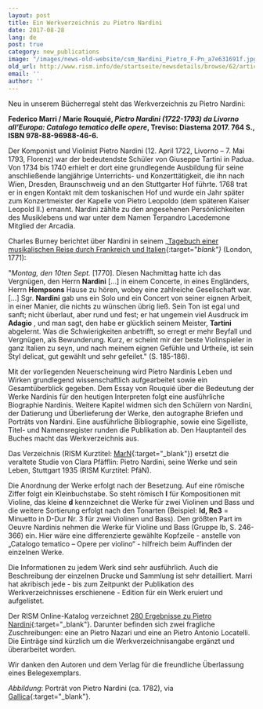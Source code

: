 ```yaml
---
layout: post
title: Ein Werkverzeichnis zu Pietro Nardini
date: 2017-08-28
lang: de
post: true
category: new_publications
image: "/images/news-old-website/csm_Nardini_Pietro_F-Pn_a7e631691f.jpg"
old_url: http://www.rism.info/de/startseite/newsdetails/browse/62/article/64/pietro-nardini-thematic-catalog.html
email: ''
author: ''
---
```



Neu in unserem Bücherregal steht das Werkverzeichnis zu Pietro Nardini:

**Federico Marri / Marie Rouquié, _Pietro Nardini (1722-1793) da Livorno all’Europa: Catalogo tematico delle opere_, Treviso: Diastema 2017. 764 S., ISBN 978-88-96988-46-6.**

Der Komponist und Violinist Pietro Nardini (12. April 1722, Livorno – 7. Mai 1793, Florenz) war der bedeutendste Schüler von Giuseppe Tartini in Padua. Von 1734 bis 1740 erhielt er dort eine grundlegende Ausbildung für seine anschließende langjährige Unterrichts- und Konzerttätigkeit, die ihn nach Wien, Dresden, Braunschweig und an den Stuttgarter Hof führte. 1768 trat er in engen Kontakt mit dem toskanischen Hof und wurde ein Jahr später zum Konzertmeister der Kapelle von Pietro Leopoldo (dem späteren Kaiser Leopold II.) ernannt. Nardini zählte zu den angesehenen Persönlichkeiten des Musiklebens und war unter dem Namen Terpandro Lacedemone Mitglied der Arcadia.

Charles Burney berichtet über Nardini in seinem _[Tagebuch einer musikalischen Reise durch Frankreich und Italien](http://www.zeno.org/nid/20007747802){:target="_blank"}_ (London, 1771):

"_Montag, den 10ten Sept._ [1770]. Diesen Nachmittag hatte ich das Vergnügen, den Herrn **Nardini** [...] in einem Concerte, in eines Engländers, Herrn **Hempsons** Hause zu hören, wobey eine zahlreiche Gesellschaft war. […] Sgr. **Nardini** gab uns ein Solo und ein Concert von seiner eignen Arbeit, in einer Manier, die nichts zu wünschen übrig ließ. Sein Ton ist egal und sanft; nicht überlaut, aber rund und fest; er hat ungemein viel Ausdruck im **Adagio** , und man sagt, den habe er glücklich seinem Meister, **Tartini** abgelernt. Was die Schwierigkeiten anbetrifft, so erregt er mehr Beyfall und Vergnügen, als Bewunderung. Kurz, er scheint mir der beste Violinspieler in ganz Italien zu seyn, und nach meinem eignen Gefühle und Urtheile, ist sein Styl delicat, gut gewählt und sehr gefeilet." (S. 185-186).

Mit der vorliegenden Neuerscheinung wird Pietro Nardinis Leben und Wirken grundlegend wissenschaftlich aufgearbeitet sowie ein Gesamtüberblick gegeben. Dem Essay von Rouquié über die Bedeutung der Werke Nardinis für den heutigen Interpreten folgt eine ausführliche Biographie Nardinis. Weitere Kapitel widmen sich den Schülern von Nardini, der Datierung und Überlieferung der Werke, den autographe Briefen und Porträts von Nardini. Eine ausführliche Bibliographie, sowie eine Sigelliste, Titel- und Namensregister runden die Publikation ab. Den Hauptanteil des Buches macht das Werkverzeichnis aus.

Das Verzeichnis (RISM Kurztitel: [MarN](https://opac.rism.info/search?View=rism&q=MarN){:target="_blank"}) ersetzt die veraltete Studie von Clara Pfäfflin: Pietro Nardini, seine Werke und sein Leben, Stuttgart 1935 (RISM Kurztitel: PfäN).

Die Anordnung der Werke erfolgt nach der Besetzung. Auf eine römische Ziffer folgt ein Kleinbuchstabe. So steht römisch **I** für Kompositionen mit Violine, das kleine **d** kennzeichnet die Werke für zwei Violinen und Bass und die weitere Sortierung erfolgt nach den Tonarten (Beispiel: **Id, Re3** = Minuetto in D-Dur Nr. 3 für zwei Violinen und Bass). Den größten Part im Oeuvre Nardinis nehmen die Werke für Violine und Bass (Gruppe Ib, S. 246-366) ein. Hier wäre eine differenzierte gewählte Kopfzeile - anstelle von „Catalogo tematico – Opere per violino“ - hilfreich beim Auffinden der einzelnen Werke.

Die Informationen zu jedem Werk sind sehr ausführlich. Auch die Beschreibung der einzelnen Drucke und Sammlung ist sehr detailliert. Marri hat akribisch jede - bis zum Zeitpunkt der Publikation des Werkverzeichnisses erschienene - Edition für ein Werk eruiert und aufgelistet.



Der RISM Online-Katalog verzeichnet [280 Ergebnisse zu Pietro Nardini](https://opac.rism.info/search?View=rism&author=Nardini+Pietro){:target="_blank"}. Darunter befinden sich zwei fragliche Zuschreibungen: eine an Pietro Nazari und eine an Pietro Antonio Locatelli. Die Einträge sind kürzlich um die Werkverzeichnisangabe ergänzt und überarbeitet worden.

Wir danken den Autoren und dem Verlag für die freundliche Überlassung eines Belegexemplars.



_Abbildung_: Porträt von Pietro Nardini (ca. 1782), via [Gallica](http://gallica.bnf.fr/ark:/12148/btv1b8422944h/f1.item){:target="_blank"}.

